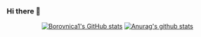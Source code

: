 ### Hi there 👋

<!--
**Borovnica1/Borovnica1** is a ✨ _special_ ✨ repository because its `README.md` (this file) appears on your GitHub profile.

Here are some ideas to get you started:

- 🔭 I’m currently working on ...
- 🌱 I’m currently learning ...
- 👯 I’m looking to collaborate on ...
- 🤔 I’m looking for help with ...
- 💬 Ask me about ...
- 📫 How to reach me: ...
- 😄 Pronouns: ...
- ⚡ Fun fact: ...
-->
<div align="center">

[![Borovnica1's GitHub stats](https://github-readme-stats.vercel.app/api?username=Borovnica1&show_icons=true&title_color=000&icon_color=586069&text_color=586069&bg_color=fff&line_height=30&hide_title=true&title_color=0366d6)](https://github.com/Borovnica1/github-readme-stats)
[![Anurag's github stats](https://github-readme-stats.vercel.app/api?username=Borovnica1&show_icons=true&theme=radical)](https://github.com/anuraghazra/github-readme-stats)

</div>
